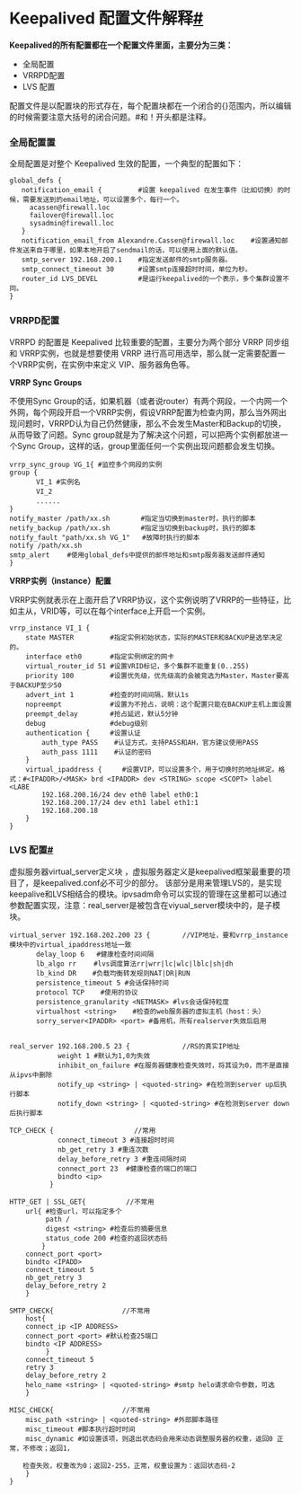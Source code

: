 # Keepalived 配置文件解释[#](https://www.cnblogs.com/yanjieli/p/10687701.html#keepalived-配置文件解释)

**Keepalived的所有配置都在一个配置文件里面，主要分为三类：**

- 全局配置
- VRRPD配置
- LVS 配置

配置文件是以配置块的形式存在，每个配置块都在一个闭合的{}范围内，所以编辑的时候需要注意大括号的闭合问题。#和！开头都是注释。

### 全局配置置

全局配置是对整个 Keepalived 生效的配置，一个典型的配置如下：

```
global_defs {
   notification_email {         #设置 keepalived 在发生事件（比如切换）的时候，需要发送到的email地址，可以设置多个，每行一个。
     acassen@firewall.loc
     failover@firewall.loc
     sysadmin@firewall.loc
   }
   notification_email_from Alexandre.Cassen@firewall.loc    #设置通知邮件发送来自于哪里，如果本地开启了sendmail的话，可以使用上面的默认值。
   smtp_server 192.168.200.1    #指定发送邮件的smtp服务器。
   smtp_connect_timeout 30      #设置smtp连接超时时间，单位为秒。
   router_id LVS_DEVEL          #是运行keepalived的一个表示，多个集群设置不同。
}
```



### VRRPD配置

VRRPD 的配置是 Keepalived 比较重要的配置，主要分为两个部分 VRRP 同步组和 VRRP实例，也就是想要使用 VRRP 进行高可用选举，那么就一定需要配置一个VRRP实例，在实例中来定义 VIP、服务器角色等。

**VRRP Sync Groups**

不使用Sync Group的话，如果机器（或者说router）有两个网段，一个内网一个外网，每个网段开启一个VRRP实例，假设VRRP配置为检查内网，那么当外网出现问题时，VRRPD认为自己仍然健康，那么不会发生Master和Backup的切换，从而导致了问题。Sync group就是为了解决这个问题，可以把两个实例都放进一个Sync Group，这样的话，group里面任何一个实例出现问题都会发生切换。

```
vrrp_sync_group VG_1{ #监控多个网段的实例
group {
　　　　VI_1 #实例名
　　　　VI_2
　　　　......
}
notify_master /path/xx.sh 　　　　#指定当切换到master时，执行的脚本
netify_backup /path/xx.sh 　　　　#指定当切换到backup时，执行的脚本
notify_fault "path/xx.sh VG_1"   #故障时执行的脚本
notify /path/xx.sh 
smtp_alert 　　#使用global_defs中提供的邮件地址和smtp服务器发送邮件通知
}
```

**VRRP实例（instance）配置**

VRRP实例就表示在上面开启了VRRP协议，这个实例说明了VRRP的一些特征，比如主从，VRID等，可以在每个interface上开启一个实例。

```
vrrp_instance VI_1 {    
    state MASTER         #指定实例初始状态，实际的MASTER和BACKUP是选举决定的。
    interface eth0       #指定实例绑定的网卡
    virtual_router_id 51 #设置VRID标记，多个集群不能重复(0..255)
    priority 100         #设置优先级，优先级高的会被竞选为Master，Master要高于BACKUP至少50
    advert_int 1         #检查的时间间隔，默认1s
    nopreempt            #设置为不抢占，说明：这个配置只能在BACKUP主机上面设置
    preempt_delay        #抢占延迟，默认5分钟
    debug                #debug级别
    authentication {     #设置认证
        auth_type PASS    #认证方式，支持PASS和AH，官方建议使用PASS
        auth_pass 1111    #认证的密码
    }
    virtual_ipaddress {     #设置VIP，可以设置多个，用于切换时的地址绑定。格式：#<IPADDR>/<MASK> brd <IPADDR> dev <STRING> scope <SCOPT> label <LABE
        192.168.200.16/24 dev eth0 label eth0:1
        192.168.200.17/24 dev eth1 label eth1:1
        192.168.200.18
    }
}
```

### LVS 配置[#](https://www.cnblogs.com/yanjieli/p/10687701.html#lvs-配置)

虚拟服务器virtual_server定义块 ，虚拟服务器定义是keepalived框架最重要的项目了，是keepalived.conf必不可少的部分。 该部分是用来管理LVS的，是实现keepalive和LVS相结合的模块。ipvsadm命令可以实现的管理在这里都可以通过参数配置实现，注意：real_server是被包含在viyual_server模块中的，是子模块。



```
virtual_server 192.168.202.200 23 {        //VIP地址，要和vrrp_instance模块中的virtual_ipaddress地址一致
　　　　delay_loop 6   #健康检查时间间隔 
　　　　lb_algo rr 　　#lvs调度算法rr|wrr|lc|wlc|lblc|sh|dh 
　　　　lb_kind DR    #负载均衡转发规则NAT|DR|RUN 
　　　　persistence_timeout 5 #会话保持时间 
　　　　protocol TCP    #使用的协议 
　　　　persistence_granularity <NETMASK> #lvs会话保持粒度 
　　　　virtualhost <string>    #检查的web服务器的虚拟主机（host：头） 
　　　　sorry_server<IPADDR> <port> #备用机，所有realserver失效后启用


real_server 192.168.200.5 23 {             //RS的真实IP地址
            weight 1 #默认为1,0为失效
            inhibit_on_failure #在服务器健康检查失效时，将其设为0，而不是直接从ipvs中删除 
            notify_up <string> | <quoted-string> #在检测到server up后执行脚本
            notify_down <string> | <quoted-string> #在检测到server down后执行脚本
            
TCP_CHECK {                    //常用
            connect_timeout 3 #连接超时时间
            nb_get_retry 3 #重连次数
            delay_before_retry 3 #重连间隔时间
            connect_port 23  #健康检查的端口的端口
            bindto <ip>   
          }

HTTP_GET | SSL_GET{          //不常用
    url{ #检查url，可以指定多个
         path /
         digest <string> #检查后的摘要信息
         status_code 200 #检查的返回状态码
        }
    connect_port <port> 
    bindto <IPADD>
    connect_timeout 5
    nb_get_retry 3
    delay_before_retry 2
    }

SMTP_CHECK{                 //不常用
    host{
    connect_ip <IP ADDRESS>
    connect_port <port> #默认检查25端口
    bindto <IP ADDRESS>
         }
    connect_timeout 5
    retry 3
    delay_before_retry 2
    helo_name <string> | <quoted-string> #smtp helo请求命令参数，可选
    }
 
MISC_CHECK{                 //不常用
    misc_path <string> | <quoted-string> #外部脚本路径
    misc_timeout #脚本执行超时时间
    misc_dynamic #如设置该项，则退出状态码会用来动态调整服务器的权重，返回0 正常，不修改；返回1，

　　检查失败，权重改为0；返回2-255，正常，权重设置为：返回状态码-2
    }
}
```

